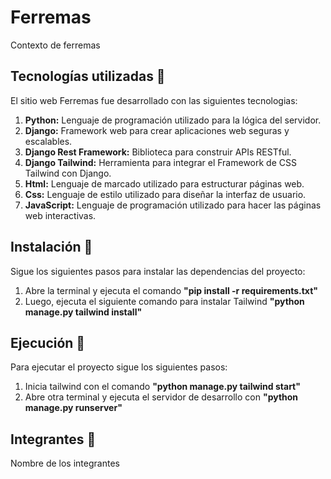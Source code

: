 # **Ferremas**
 
Contexto de ferremas

## Tecnologías utilizadas 📖

El sitio web Ferremas fue desarrollado con las siguientes tecnologias:

1. **Python:** Lenguaje de programación utilizado para la lógica del servidor.
2. **Django:** Framework web para crear aplicaciones web seguras y escalables.
3. **Django Rest Framework:** Biblioteca para construir APIs RESTful.
4. **Django Tailwind:** Herramienta para integrar el Framework de CSS Tailwind con Django.
5. **Html:** Lenguaje de marcado utilizado para estructurar páginas web.
6. **Css:** Lenguaje de estilo utilizado para diseñar la interfaz de usuario.
7. **JavaScript:** Lenguaje de programación utilizado para hacer las páginas web interactivas.

## Instalación 🔧

Sigue los siguientes pasos para instalar las dependencias del proyecto:

1. Abre la terminal y ejecuta el comando **"pip install -r requirements.txt"**
2. Luego, ejecuta el siguiente comando para instalar Tailwind **"python manage.py tailwind install"**

## Ejecución 🚀

Para ejecutar el proyecto sigue los siguientes pasos:

1. Inicia tailwind con el comando **"python manage.py tailwind start"**
2. Abre otra terminal y ejecuta el servidor de desarrollo con **"python manage.py runserver"**

## Integrantes 🤝

Nombre de los integrantes